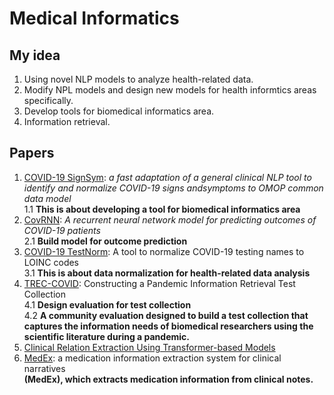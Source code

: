 # Medical Informatics

## My idea
1. Using novel NLP models to analyze health-related data. 
2. Modify NPL models and design new models for health informtics areas specifically.
3. Develop tools for biomedical informatics area.
4. Information retrieval.

## Papers
1. [COVID-19 SignSym](https://arxiv.org/pdf/2007.10286.pdf): *a fast adaptation of a general clinical NLP tool to identify and normalize COVID-19 signs andsymptoms to OMOP common data model* <br/> 1.1 **This is about developing a tool for biomedical informatics area**
2. [CovRNN](https://www.medrxiv.org/content/10.1101/2021.09.27.21264121v1.full.pdf): *A recurrent neural network model for predicting outcomes of COVID-19
patients* <br/> 2.1 **Build model for outcome prediction**
3. [COVID-19 TestNorm](https://watermark.silverchair.com/ocaa145.pdf?token=AQECAHi208BE49Ooan9kkhW_Ercy7Dm3ZL_9Cf3qfKAc485ysgAAAscwggLDBgkqhkiG9w0BBwagggK0MIICsAIBADCCAqkGCSqGSIb3DQEHATAeBglghkgBZQMEAS4wEQQMrdbfp6F2qWElWhjFAgEQgIICekTo0ePVq9B0GrrmYG5YbBZF6Me_wQWD1-4NSdlVHLwNeSRxV2YqCIv5yaBGmh-3y8WwtL7U0IxP75-EZK7YB4Wtw7AiWWZADQXWXoXYCn8vMEhbv1DCSsFjIbJ5dp9WEtV5rHg0vbdnoBFn9t8rp3-3TTsp80fvProELtPNUavoqFq3Au7H2i4TLPpn0rzJeiy-luXnqaQkkfBiLyt_I1no1o5C5JwUeIIlKZsH8tBxnMeW4PqgqR8XTFxlPdc8FiyfcqSyOrqbxdbfohxxr1FxZqGoCuu-Bi8C3eLqe2_-uCzQOT7keX5B4ldegXYowmwkd8nIT_wqgv7wvIn-R9jHX3Hn-nN5QiqrFGSA7zFlaBCnqGTYDn-3SE2G9ydQQiO2t-LoryhH4uujxFnYedi9M8UZxpILKraH_FX2REhhOFT6Xfb52bJhY14fFcC0FZzzixBhSIpi9Ub6XFJ7-QKTbpB9SbW0NpoFafBjFsJ9uWH3mVnDUdWtOECBf2uF53_4jT8s5_b0hmm2zFiQA_cErnhsyRiK-xYOlfEXs3H89Dyq1aDZCJ0GqJ6pnKYAFcAWnFgXgEINfsuuGmly6cjAkNaBySWX_pa-vA0zNKUohjZyz7EuVanwLsrX6fkzJ_4pxLcHEP_RNkynmKv7GfMa6flRRozYy2cciZGMN8HeuvF_G_JQmZWtFPQeflDzNPMiJ4jItLJqDrKFltb8V1FuWcwxAgILCNiV3EbdvU3bfyu3wbkvFUXZiJrmjPX_LfTRmFoWcJGFa7fWvQjQK8G56LrMQQYPMQRqa5lHTNRlMLtFu6S_AIbY6Tm9bbUo-T-1h6gV99EFELg): A tool to normalize COVID-19 testing names to LOINC codes <br/> 3.1 **This is about data normalization for health-related data analysis**
4. [TREC-COVID](https://arxiv.org/pdf/2005.04474.pdf): Constructing a Pandemic Information Retrieval Test Collection <br/> 4.1 **Design evaluation for test collection** <br/> 4.2 **A community evaluation designed to build a test collection that captures the information needs of biomedical researchers using the scientific literature during a pandemic.**
5. [Clinical Relation Extraction Using Transformer-based Models](https://arxiv.org/pdf/2107.08957.pdf)
6. [MedEx](https://watermark.silverchair.com/17-1-19.pdf?token=AQECAHi208BE49Ooan9kkhW_Ercy7Dm3ZL_9Cf3qfKAc485ysgAAAsIwggK-BgkqhkiG9w0BBwagggKvMIICqwIBADCCAqQGCSqGSIb3DQEHATAeBglghkgBZQMEAS4wEQQM5IY5CLLZ77pvX27tAgEQgIICdfc531ULVwkILzLhbijUFVHqhMEG3cKVfEUvUfC7WabYWlWLGwbYSsoW39J-NpfLQWRhMhxOkXn86JlM3-L3Ei6Iln3XrNuN1IY0puh57ymLMqAa4XQvAB4Kc7LGEZu4UfMCYp7ClcL1o6EpGM7fsiH9Ac5R_ZKjo-TdsLGrdmB8OowRxOLL6EtlPcYY1PZeLomPwUSxNCSjmpGGVfnzNSTrnBaq9JpIXZilpGYkltvjcEMbMXuVQOOyM9XfJlQuG6pN7TXIOevGIZV5EyIsdKdZebGhIY_L9on_WvbB683zlDnEGYGd_U-eSoNXkBaD4-zeIeGybT8Qtz4ahKNIZds9elmzBm7KMdTXbzLI0CjpVmFIOLx7sH4ExkPilXIuhWAM8h7aJgb0_3gofFNWDCT6m1yEvAKGKuAVZ1sUA8JOhQHssyq-pKHsXqpdamVT7Y-0RGAFFO1h7jMIpqS2AtjiR0qPEcqxNGF3uSimVd5lvfuA5QOqZ8HwJsg2kA7kNpA3cmZw6D4ISyChljqFCiFpqpD1fgllZOOrrY7YsLkIWKhDev3QOfJpIw9hO4SKO1RXFfPVB8NvyhRbjWJabr0dF3YJrgjfUNwSYxkNB_IFWs9fJK-aBcz2tDsaAW9q21RKGdlu06tMUuM4bHDZKFTT30ZvBbSMzPmAyQ07uPrHAA41jI54OrEEG_lEfwxg9mGM5jfCsYKsWnpaBVcz85COAGASvjkaCkhG8gP7YGNrztRu_G6q6qrtJePy1TYdyyGu811MTMhRINhZJnlfQb2Y69z-eiI9wkM6cq-AYwzRm1-G-c5-PE00bhRvxDpp89XwoesL): a medication information extraction system for clinical narratives <br/> **(MedEx), which extracts medication
information from clinical notes.**

